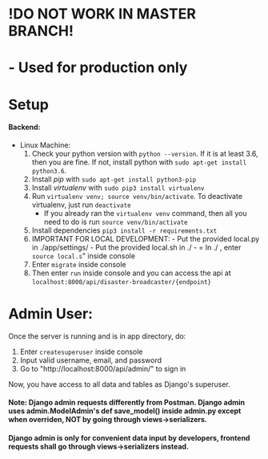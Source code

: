 # !DO NOT WORK IN MASTER BRANCH! 
# - Used for production only

# Setup
#### Backend:
- Linux Machine: 
	1. Check your python version with `python --version`. If it is at least 3.6, then you are fine. If not, install python with `sudo apt-get install python3.6`.
	2. Install *pip* with `sudo apt-get install python3-pip`
	3. Install *virtualenv* with `sudo pip3 install virtualenv`
	4. Run `virtualenv venv; source venv/bin/activate`. To deactivate virtualenv, just run `deactivate`
		-	If you already ran the `virtualenv venv` command, then all you need to do is run `source venv/bin/activate`
	5. Install dependencies `pip3 install -r requirements.txt`
  	6. IMPORTANT FOR LOCAL DEVELOPMENT:
    		-	Put the provided local.py in ./app/settings/
    		-	Put the provided local.sh in ./
    		- =	In ./ , enter `source local.s`" inside console
	6. Enter `migrate` inside console
	7. Then enter `run` inside console and you can access the api at `localhost:8000/api/disaster-broadcaster/{endpoint}`

# Admin User:
Once the server is running and is in app directory, do:

1. Enter `createsuperuser` inside console
2. Input valid username, email, and password
3. Go to "http://localhost:8000/api/admin/" to sign in

Now, you have access to all data and tables as Django's superuser.

#### Note: Django admin requests differently from Postman. Django admin uses admin.ModelAdmin's def save_model() inside admin.py except when overriden, NOT by going through views->serializers.
#### Django admin is only for convenient data input by developers, frontend requests shall go through views->serializers instead.
